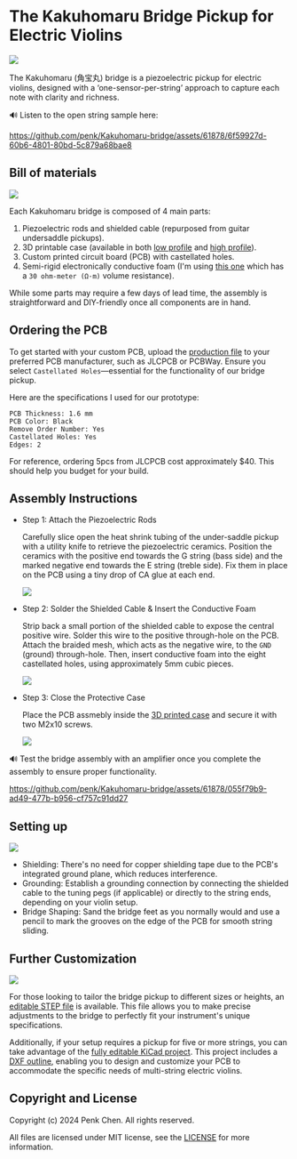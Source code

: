 # The Kakuhomaru Bridge Pickup for Electric Violins 

![](images/kakuhomaru-logo.jpg)

The Kakuhomaru (角宝丸) bridge is a piezoelectric pickup for electric violins, designed with a ‘one-sensor-per-string’ approach to capture each note with clarity and richness.

🔊 Listen to the open string sample here:

https://github.com/penk/Kakuhomaru-bridge/assets/61878/6f59927d-60b6-4801-80bd-5c879a68bae8

## Bill of materials  

![](./images/kakuhomaru-BOM.jpg)

Each Kakuhomaru bridge is composed of 4 main parts:

1. Piezoelectric rods and shielded cable (repurposed from guitar undersaddle pickups).
2. 3D printable case (available in both [low profile](./case/kakuhomaru-case-lowp.stl) and [high profile](./case/kakuhomaru-case-highp.stl)).
3. Custom printed circuit board (PCB) with castellated holes.
4. Semi-rigid electronically conductive foam (I'm using [this one](https://www.distrelec.de/en/conductive-foam-305x305x6mm-rnd-rnd-600-00067/p/30130228) which has a `30 ohm-meter (Ω·m)` volume resistance).

While some parts may require a few days of lead time, the assembly is straightforward and DIY-friendly once all components are in hand.

## Ordering the PCB

To get started with your custom PCB, upload the [production file](./production/kakuhomaru-bridge-gerbers.zip) to your preferred PCB manufacturer, such as JLCPCB or PCBWay. Ensure you select `Castellated Holes`—essential for the functionality of our bridge pickup.

Here are the specifications I used for our prototype:

```
PCB Thickness: 1.6 mm 
PCB Color: Black
Remove Order Number: Yes
Castellated Holes: Yes
Edges: 2
```

For reference, ordering 5pcs from JLCPCB cost approximately $40. This should help you budget for your build.

## Assembly Instructions 

- Step 1: Attach the Piezoelectric Rods

    Carefully slice open the heat shrink tubing of the under-saddle pickup with a utility knife to retrieve the piezoelectric ceramics. Position the ceramics with the positive end towards the G string (bass side) and the marked negative end towards the E string (treble side). Fix them in place on the PCB using a tiny drop of CA glue at each end.

    ![](./images/kakuhomaru-step-1.jpg)

- Step 2: Solder the Shielded Cable & Insert the Conductive Foam

    Strip back a small portion of the shielded cable to expose the central positive wire. Solder this wire to the positive through-hole on the PCB. Attach the braided mesh, which acts as the negative wire, to the `GND` (ground) through-hole. Then, insert conductive foam into the eight castellated holes, using approximately 5mm cubic pieces.

    ![](./images/kakuhomaru-step-2.jpg)

- Step 3: Close the Protective Case  

    Place the PCB assmebly inside the [3D printed case](./case/) and secure it with two M2x10 screws. 

    ![](./images/kakuhomaru-step-3.jpg)

🔊 Test the bridge assembly with an amplifier once you complete the assembly to ensure proper functionality.

https://github.com/penk/Kakuhomaru-bridge/assets/61878/055f79b9-ad49-477b-b956-cf757c91dd27

## Setting up 

![](./images/kakuhomaru-setup.jpg)

- Shielding: There's no need for copper shielding tape due to the PCB's integrated ground plane, which reduces interference.
- Grounding: Establish a grounding connection by connecting the shielded cable to the tuning pegs (if applicable) or directly to the string ends, depending on your violin setup.
- Bridge Shaping: Sand the bridge feet as you normally would and use a pencil to mark the grooves on the edge of the PCB for smooth string sliding.

## Further Customization

![](./images/kakuhomaru-customization.jpg)

For those looking to tailor the bridge pickup to different sizes or heights, an [editable STEP file](./case/kakuhomaru-case.step) is available. This file allows you to make precise adjustments to the bridge to perfectly fit your instrument's unique specifications.

Additionally, if your setup requires a pickup for five or more strings, you can take advantage of the [fully editable KiCad project](./kicad). This project includes a [DXF outline](./case/kakuhomaru-PCB-outline.dxf), enabling you to design and customize your PCB to accommodate the specific needs of multi-string electric violins.

## Copyright and License
Copyright (c) 2024 Penk Chen. All rights reserved.

All files are licensed under MIT license, see the [LICENSE](LICENSE) for more information.
